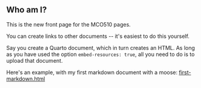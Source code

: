 
## Who am I? 

This is the new front page for the MCO510 pages. 

You can create links to other documents -- it's easiest to do this yourself. 

Say you create a Quarto document, which in turn creates an HTML. As long as you have used the option `embed-resources: true`, all you need to do is to upload that document. 

Here's an example, with my first markdown document with a moose: [first-markdown.html](first-markdown.html)
